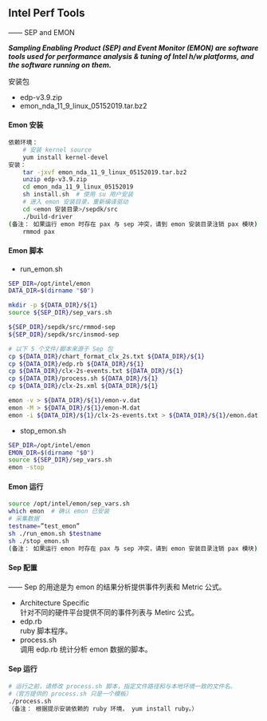 ## Intel Perf Tools
—— SEP and EMON

***Sampling Enabling Product (SEP) and Event Monitor (EMON) are software tools used for performance analysis & tuning of Intel h/w platforms, and the software running on them.***

安装包
* edp-v3.9.zip
* emon_nda_11_9_linux_05152019.tar.bz2

#### Emon 安装
```bash
依赖环境：
    # 安装 kernel source
    yum install kernel-devel
安装：
    tar -jxvf emon_nda_11_9_linux_05152019.tar.bz2
    unzip edp-v3.9.zip
    cd emon_nda_11_9_linux_05152019
    sh install.sh  # 使用 su 用户安装
    # 进入 emon 安装目录，重新编译驱动
    cd <emon 安装目录>/sepdk/src
    ./build-driver
(备注： 如果运行 emon 时存在 pax 与 sep 冲突，请到 emon 安装目录注销 pax 模块)
    rmmod pax
```

#### Emon 脚本
* run_emon.sh
```bash
SEP_DIR=/opt/intel/emon
DATA_DIR=$(dirname "$0")

mkdir -p ${DATA_DIR}/${1}
source ${SEP_DIR}/sep_vars.sh

${SEP_DIR}/sepdk/src/rmmod-sep
${SEP_DIR}/sepdk/src/insmod-sep

# 以下 5 个文件/脚本来源于 Sep 包
cp ${DATA_DIR}/chart_format_clx_2s.txt ${DATA_DIR}/${1}
cp ${DATA_DIR}/edp.rb ${DATA_DIR}/${1}
cp ${DATA_DIR}/clx-2s-events.txt ${DATA_DIR}/${1}
cp ${DATA_DIR}/process.sh ${DATA_DIR}/${1}
cp ${DATA_DIR}/clx-2s.xml ${DATA_DIR}/${1}

emon -v > ${DATA_DIR}/${1}/emon-v.dat
emon -M > ${DATA_DIR}/${1}/emon-M.dat
emon -i ${DATA_DIR}/${1}/clx-2s-events.txt > ${DATA_DIR}/${1}/emon.dat &
```
* stop_emon.sh
```bash
SEP_DIR=/opt/intel/emon
EMON_DIR=$(dirname "$0")
source ${SEP_DIR}/sep_vars.sh
emon -stop
```

#### Emon 运行
```bash
source /opt/intel/emon/sep_vars.sh
which emon  # 确认 emon 已安装
# 采集数据
testname=”test_emon”
sh ./run_emon.sh $testname
sh ./stop_emon.sh
(备注： 如果运行 emon 时存在 pax 与 sep 冲突，请到 emon 安装目录注销 pax 模块)
```

#### Sep 配置
—— Sep 的用途是为 emon 的结果分析提供事件列表和 Metric 公式。
* Architecture Specific <br>
针对不同的硬件平台提供不同的事件列表与 Metirc 公式。
* edp.rb <br>
ruby 脚本程序。
* process.sh <br>
调用 edp.rb 统计分析 emon 数据的脚本。

#### Sep 运行
```bash
# 运行之前，请修改 process.sh 脚本，指定文件路径和与本地环境一致的文件名。
#（官方提供的 process.sh 只是一个模板）
./process.sh
（备注： 根据提示安装依赖的 ruby 环境， yum install ruby。）
```
